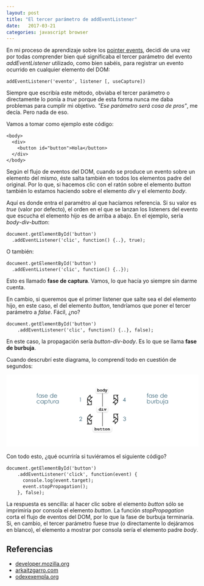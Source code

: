 ```yaml
---
layout: post
title: "El tercer parámetro de addEventListener"
date:   2017-03-21
categories: javascript browser
---
```


En mi proceso de aprendizaje sobre los [pointer events](), decidí de una vez por todas comprender bien qué significaba el tercer parámetro del evento *addEventListener* utilizado, como bien sabéis, para registrar un evento ocurrido en cualquier elemento del DOM:

    addEventListener('evento', listener [, useCapture])

Siempre que escribía este método, obviaba el tercer parámetro o directamente lo ponía a *true* porque de esta forma nunca me daba problemas para cumplir mi objetivo. *"Ese parámetro será cosa de pros"*, me decía. Pero nada de eso.

Vamos a tomar como ejemplo este código:

    <body>
      <div>
        <button id="button">Hola</button>
      </div>
    </body>

Según el flujo de eventos del DOM, cuando se produce un evento sobre un elemento del mismo, éste salta también en todos los elementos padre del original. Por lo que, si hacemos clic con el ratón sobre el elemento *button* también lo estamos haciendo sobre el elemento *div* y el elemento *body*.

Aquí es donde entra el paramétro al que hacíamos referencia. Si su valor es *true* (valor por defecto), el orden en el que se lanzan los listeners del evento que escucha el elemento hijo es de arriba a abajo. En el ejemplo, sería *body*-*div*-*button*:

    document.getElementById('button')
      .addEventListener('clic', function() {..}, true);

O también:

    document.getElementById('button')
      .addEventListener('clic', function() {..});

Esto es llamado **fase de captura**. Vamos, lo que hacía yo siempre sin darme cuenta.

En cambio, si queremos que el primer listener que salte sea el del elemento hijo, en este caso, el del elemento *button*, tendríamos que poner el tercer parámetro a *false*. Fácil, ¿no?

    document.getElementById('button')
        .addEventListener('clic', function() {..}, false);

En este caso, la propagación sería *button*-*div*-*body*. Es lo que se llama **fase de burbuja**.

Cuando descrubrí este diagrama, lo comprendí todo en cuestión de segundos:

![true => Fase de caputura, false => Fase de burbuha](../images/2017-3-21-javascript-document-addeventlistener-tercer-parametro.png)

Con todo esto, ¿qué ocurriría si tuviéramos el siguiente código?

    document.getElementById('button')
        .addEventListener('click', function(event) {
          console.log(event.target);
          event.stopPropagation();
        }, false);

La respuesta es sencilla: al hacer clic sobre el elemento *button* sólo se imprimiría por consola el elemento *button*. La función *stopPropagation* corta el flujo de eventos del DOM, por lo que la fase de burbuja terminaría. Si, en cambio, el tercer parámetro fuese *true* (o directamente lo dejáramos en blanco), el elemento a mostrar por consola sería el elemento padre *body*.

## Referencias

* [developer.mozilla.org](https://developer.mozilla.org/es/docs/Web/API/EventTarget/addEventListener)
* [arkaitzgarro.com](https://www.arkaitzgarro.com/javascript/capitulo-15.html)
* [odexexempla.org](http://www.codexexempla.org/curso/curso_4_3_e.php)